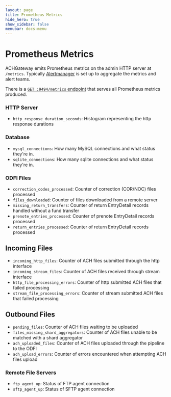 ```yaml
---
layout: page
title: Prometheus Metrics
hide_hero: true
show_sidebar: false
menubar: docs-menu
---
```


# Prometheus Metrics

ACHGateway emits Prometheus metrics on the admin HTTP server at `/metrics`. Typically [Alertmanager](https://github.com/prometheus/alertmanager) is set up to aggregate the metrics and alert teams.

There is a [`GET :9494/metrics` endpoint](https://github.com/moov-io/base/tree/master/admin#endpoints) that serves all Prometheus metrics produced.

### HTTP Server

- `http_response_duration_seconds`: Histogram representing the http response durations

### Database

- `mysql_connections`: How many MySQL connections and what status they're in.
- `sqlite_connections`: How many sqlite connections and what status they're in.

### ODFI Files

- `correction_codes_processed`: Counter of correction (COR/NOC) files processed
- `files_downloaded`: Counter of files downloaded from a remote server
- `missing_return_transfers`: Counter of return EntryDetail records handled without a fund transfer
- `prenote_entries_processed`: Counter of prenote EntryDetail records processed
- `return_entries_processed`: Counter of return EntryDetail records processed


## Incoming Files

- `incoming_http_files`: Counter of ACH files submitted through the http interface
- `incoming_stream_files`: Counter of ACH files received through stream interface
- `http_file_processing_errors`: Counter of http submitted ACH files that failed processing
- `stream_file_processing_errors`: Counter of stream submitted ACH files that failed processing

## Outbound Files

- `pending_files`: Counter of ACH files waiting to be uploaded
- `files_missing_shard_aggregators`: Counter of ACH files unable to be matched with a shard aggregator
- `ach_uploaded_files`: Counter of ACH files uploaded through the pipeline to the ODFI
- `ach_upload_errors`: Counter of errors encountered when attempting ACH files upload

### Remote File Servers

- `ftp_agent_up`: Status of FTP agent connection
- `sftp_agent_up`: Status of SFTP agent connection
